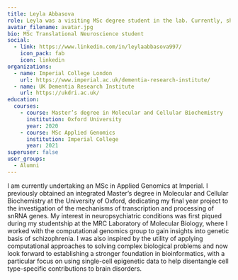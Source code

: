 ```yaml
---
title: Leyla Abbasova
role: Leyla was a visiting MSc degree student in the lab. Currently, she is doing her PhD on multi-omic investigation of cortical interneuron development and specification at King's College London. 
avatar_filename: avatar.jpg
bio: MSc Translational Neuroscience student
social:
  - link: https://www.linkedin.com/in/leylaabbasova997/
    icon_pack: fab
    icon: linkedin
organizations:
  - name: Imperial College London
    url: https://www.imperial.ac.uk/dementia-research-institute/
  - name: UK Dementia Research Institute
    url: https://ukdri.ac.uk/
education:
  courses:
    - course: Master’s degree in Molecular and Cellular Biochemistry
      institution: Oxford University
      year: 2020
    - course: MSc Applied Genomics
      institution: Imperial College
      year: 2021
superuser: false
user_groups:
  - Alumni
---
```

I am currently undertaking an MSc in Applied Genomics at Imperial. I previously obtained an integrated Master’s degree in Molecular and Cellular Biochemistry at the University of Oxford, dedicating my final year project to the investigation of the mechanisms of transcription and processing of snRNA genes. My interest in neuropsychiatric conditions was first piqued during my studentship at the MRC Laboratory of Molecular Biology, where I worked with the computational genomics group to gain insights into genetic basis of schizophrenia. I was also inspired by the utility of applying computational approaches to solving complex biological problems and now look forward to establishing a stronger foundation in bioinformatics, with a particular focus on using single-cell epigenetic data to help disentangle cell type-specific contributions to brain disorders. 
